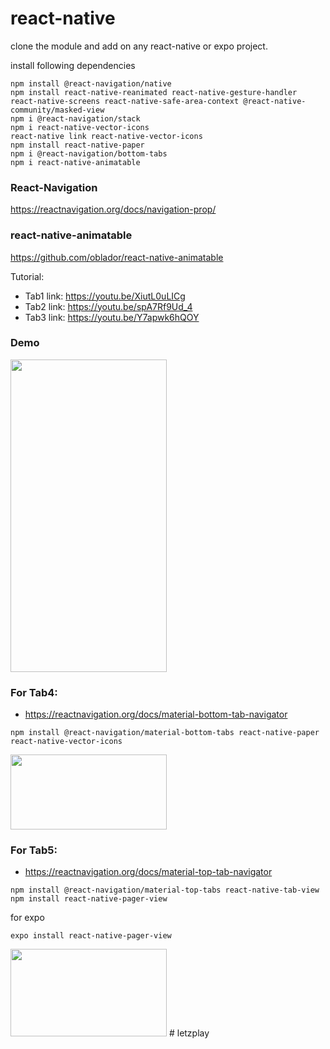 # react-native

clone the module and add on any react-native or expo project.

install following dependencies
```
npm install @react-navigation/native
npm install react-native-reanimated react-native-gesture-handler react-native-screens react-native-safe-area-context @react-native-community/masked-view
npm i @react-navigation/stack
npm i react-native-vector-icons
react-native link react-native-vector-icons
npm install react-native-paper
npm i @react-navigation/bottom-tabs
npm i react-native-animatable
```

### React-Navigation
https://reactnavigation.org/docs/navigation-prop/

### react-native-animatable
https://github.com/oblador/react-native-animatable

Tutorial:
* Tab1 link: https://youtu.be/XiutL0uLICg
* Tab2 link: https://youtu.be/spA7Rf9Ud_4
* Tab3 link: https://youtu.be/Y7apwk6hQOY

### Demo
<img src="/gif/anim-Tab.gif" width="250" height="500" />

### For Tab4:
* https://reactnavigation.org/docs/material-bottom-tab-navigator
```
npm install @react-navigation/material-bottom-tabs react-native-paper react-native-vector-icons
```
<img src="/gif/tab4.jpg" width="250" height="120" />

### For Tab5:
* https://reactnavigation.org/docs/material-top-tab-navigator
```
npm install @react-navigation/material-top-tabs react-native-tab-view
npm install react-native-pager-view
```
for expo
```
expo install react-native-pager-view
```

<img src="/gif/tab5.jpg" width="250" height="140" />
#   l e t z p l a y  
 
